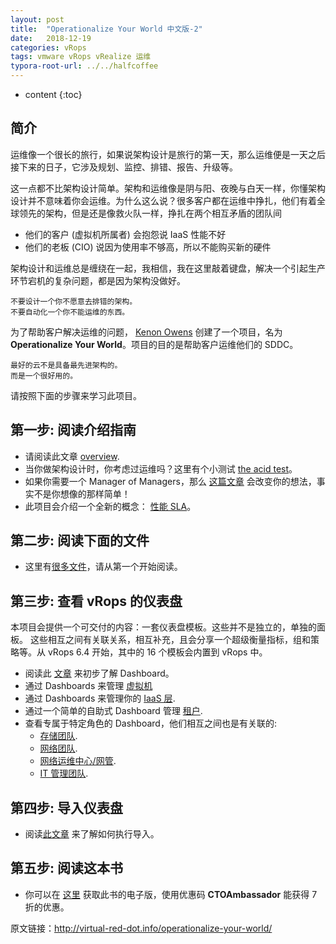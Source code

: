 ```yaml
---
layout: post
title:  "Operationalize Your World 中文版-2"
date:   2018-12-19
categories: vRops
tags: vmware vRops vRealize 运维
typora-root-url: ../../halfcoffee
---
```




* content
{:toc}
## 简介


运维像一个很长的旅行，如果说架构设计是旅行的第一天，那么运维便是一天之后接下来的日子，它涉及规划、监控、排错、报告、升级等。

这一点都不比架构设计简单。架构和运维像是阴与阳、夜晚与白天一样，你懂架构设计并不意味着你会运维。为什么这么说？很多客户都在运维中挣扎，他们有着全球领先的架构，但是还是像救火队一样，挣扎在两个相互矛盾的团队间

- 他们的客户 (虚拟机所属者) 会抱怨说 IaaS 性能不好
- 他们的老板 (CIO) 说因为使用率不够高，所以不能购买新的硬件

架构设计和运维总是缠绕在一起，我相信，我在这里敲着键盘，解决一个引起生产环节宕机的复杂问题，都是因为架构没做好。

```
不要设计一个你不愿意去排错的架构。
不要自动化一个你不能运维的东西。
```

为了帮助客户解决运维的问题， [Kenon Owens](https://sg.linkedin.com/in/kenon-owens-b390a31) 创建了一个项目，名为 **Operationalize Your World**。项目的目的是帮助客户运维他们的 SDDC。

```
最好的云不是具备最先进架构的。
而是一个很好用的。
```

请按照下面的步骤来学习此项目。

## 第一步: 阅读介绍指南

- 请阅读此文章 [overview](http://virtual-red-dot.info/operationalize-sddc-program-2/).
- 当你做架构设计时，你考虑过运维吗？这里有个小测试 [the acid test](http://virtual-red-dot.info/purpose-driven-architecture/)。
- 如果你需要一个 Manager of Managers，那么 [这篇文章](http://virtual-red-dot.info/the-manager-of-managers/) 会改变你的想法，事实不是你想像的那样简单！
- 此项目会介绍一个全新的概念： [性能 SLA](http://virtual-red-dot.info/vmware-performance-sla/)。

## 第二步: 阅读下面的文件

- 这里有[很多文件](https://app.box.com/v/Realized)，请从第一个开始阅读。

## 第三步: 查看 vRops 的仪表盘

本项目会提供一个可交付的内容：一套仪表盘模板。这些并不是独立的，单独的面板。 这些相互之间有关联关系，相互补充，且会分享一个超级衡量指标，组和策略等。从 vRops 6.4 开始，其中的 16 个模板会内置到 vRops 中。

- 阅读此 [文章](http://virtual-red-dot.info/set-dashboards-sddc-operations/) 来初步了解 Dashboard。
- 通过 Dashboards 来管理 [虚拟机](http://virtual-red-dot.info/sddc-dashboards-dining-area/)
- 通过 Dashboards 来管理你的 [IaaS 层](http://virtual-red-dot.info/sddc-dashboards-kitchen/).
- 通过一个简单的自助式 Dashboard 管理 [租户](http://virtual-red-dot.info/tenant-self-service-dashboards/).
- 查看专属于特定角色的 Dashboard，他们相互之间也是有关联的:
  - [存储团队](http://virtual-red-dot.info/vsphere-visibility-storage-team/).
  - [网络团队](http://virtual-red-dot.info/vsphere-visibility-network-team/).
  - [网络运维中心/网管](http://virtual-red-dot.info/noc-dashboards-sddc/).
  - [IT 管理团队](http://virtual-red-dot.info/dashboards-senior-management/).

## 第四步: 导入仪表盘

- 阅读[此文章](http://virtual-red-dot.info/operationalize-sddc-program/) 来了解如何执行导入。

## 第五步: 阅读这本书

- 你可以在 [这里](https://www.packtpub.com/virtualization-and-cloud/vmware-performance-and-capacity-management-second-edition) 获取此书的电子版，使用优惠码 **CTOAmbassador** 能获得 7 折的优惠。



原文链接：http://virtual-red-dot.info/operationalize-your-world/